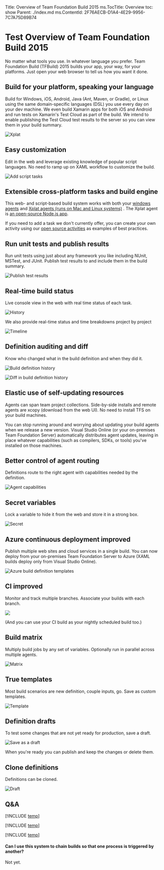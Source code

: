 Title: Overview of Team Foundation Build 2015
ms.TocTitle: Overview
toc: show
Parent: ./index.md
ms.ContentId: 2F76AECB-D1A4-4E29-9956-7C7A75D89B74

# Test Overview of Team Foundation Build 2015

No matter what tools you use. In whatever language you prefer. Team Foundation Build (TFBuild) 2015 builds your app, your way, for your platforms. Just open your web browser to tell us how you want it done.

## Build for your platform, speaking your language

Build for Windows, iOS, Android, Java (Ant, Maven, or Gradle), or Linux using the same domain-specific languages (DSL) you use every day on your dev machine. We even build Xamarin apps for both iOS and Android and run tests on Xamarin's Test Cloud as part of the build.  We intend to enable publishing the Test Cloud test results to the server so you can view them in your build summary.

![Xplat](_img/overview/add-build-steps.png)

## Easy customization 

Edit in the web and leverage existing knowledge of popular script 
languages.  No need to ramp up on XAML workflow to customize the build.  

![Add script tasks](_img/overview/add-build-steps-utility.png)

[//]: # (Add shot of a step - PowerShell as shown in blog seems good, yes? - and note that you just have to set a few properties. And with VS template, you don't have to set any props for simplest cases)

## Extensible cross-platform tasks and build engine

This web- and script-based build system works with both your [windows agents](agents/windows.md) and [Xplat agents (runs on Mac and Linux systems)](agents/xplat.md) . The Xplat agent is [an open-source Node.js app](https://github.com/Microsoft/vso-agent).

If you need to add a task we don't currently offer, you can create
your own activity using our [open source activities](https://github.com/Microsoft/vso-agent-tasks) 
as examples of best practices. 

## Run unit tests and publish results 

Run unit tests using just about any framework you like including NUnit, MSTest, and JUnit. Publish test results to and include them in the build summary.

![Publish test results](_img/overview/publish-test-results.png)


## Real-time build status

Live console view in the web with real time status of each task.

![History](_img/overview/live-console-view-during-build.png)

We also provide real-time status and time breakdowns project by project

![Timeline](_img/overview/timeline-view-during-build.png)

## Definition auditing and diff

Know who changed what in the build definition and when they did it.

![Build definition history](_img/overview/build-definition-history.png)

![Diff in build definition history](_img/overview/build-definition-history-diff.png)

## Elastic use of self-updating resources

Agents can span team project collections. Side-by-side installs and remote agents are xcopy (download from the web UI).  No need to install TFS on your build machines.

You can stop running around and worrying about updating your build agents when we release a new version. Visual Studio Online (or your on-premises Team Foundation Server) automatically distributes agent updates, leaving in place whatever capabilities (such as compilers, SDKs, or tools) you've installed on those machines.

## Better control of agent routing

Definitions route to the right agent with capabilities needed by the definition.

![Agent capabilities](_img/overview/agent-capabilities.png)

## Secret variables

Lock a variable to hide it from the web and store it in a strong box.

![Secret](/Library/vs/alm/Build/_shared/_img/BldVarSecret.png)

## Azure continuous deployment improved

Publish multiple web sites and cloud services in a single build. You can now deploy from your on-premises Team Foundation Server to Azure (XAML builds deploy only from Visual Studio Online).

![Azure build definition templates](_img/overview/azure-deployment-templates.png)

## CI improved

Monitor and track multiple branches. Associate your builds with each branch.

![](_img/overview/ci-build-trigger-with-multiple-branches.png)

(And you can use your CI build as your nightly scheduled build too.)

## Build matrix

Multiply build jobs by any set of variables.  Optionally run in parallel across multiple agents.

![Matrix](_img/matrix.png)

## True templates

Most build scenarios are new definition, couple inputs, go.  Save as custom templates.

![Template](_img/template.png)

## Definition drafts

To test some changes that are not yet ready for production, save a draft.

![Save as a draft](/Library/vs/alm/Build/_shared/_img/BldDefSaveDraft1.png)

When you're ready you can publish and keep the changes or delete them.

## Clone definitions

Definitions can be cloned.

![Draft](_img/draft.png)

## Q&A

[!INCLUDE [temp](_shared/qa-use-in-production.md)]

[!INCLUDE [temp](_shared/qa-new-old-choose.md)]

[!INCLUDE [temp](_shared/qa-new-old-relate.md)]



#### Can I use this system to chain builds so that one process is triggered by another?

Not yet.
